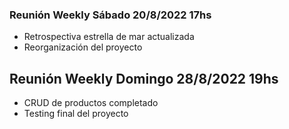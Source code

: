 ### Reunión Weekly Sábado 20/8/2022 17hs

- Retrospectiva estrella de mar actualizada
- Reorganización del proyecto

## Reunión Weekly Domingo 28/8/2022 19hs

- CRUD de productos completado
- Testing final del proyecto
